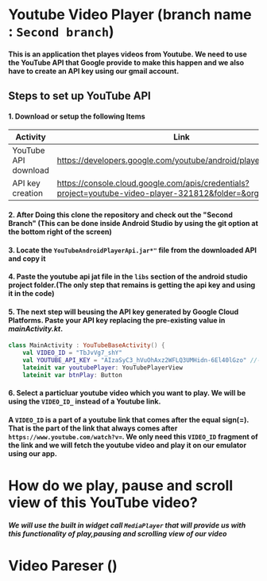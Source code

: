 # Youtube Video Player (branch name : ```Second branch```)
#### This is an application thet playes videos from Youtube. We need to use the YouTube API that Google provide to make this happen and we also have to create an API key using our gmail account. 

## Steps to set up YouTube API
#### 1. Download or setup the following Items
|Activity|Link|
|--------|--------|
|YouTube API download|https://developers.google.com/youtube/android/player/downloads|
|API key creation|https://console.cloud.google.com/apis/credentials?project=youtube-video-player-321812&folder=&organizationId=|


#### 2. After Doing this clone the repository and check out the **"Second Branch"** (This can be done inside Android Studio by using the git option at the bottom right of the screen)

#### 3. Locate the ```YouTubeAndroidPlayerApi.jar*"``` file from the downloaded API and copy it
#### 4. Paste the youtube api jat file in the ```libs``` section of the android studio project folder.(The only step that remains is getting the api key and using it in the code)

#### 5. The next step will beusing the API key generated by Google Cloud Platforms. Paste your API key replacing the pre-existing value in _mainActivity.kt_.

```kotlin
class MainActivity : YouTubeBaseActivity() {
    val VIDEO_ID = "TbJvVg7_shY"
    val YOUTUBE_API_KEY = "AIzaSyC3_hVuOhAxz2WFLQ3UMHidn-6El40lGzo" //-------Replcae this value with a new API key
    lateinit var youtubePlayer: YouTubePlayerView
    lateinit var btnPlay: Button
```
#### 6. Select a particluar youtube video which you want to play. We will be using the ```VIDEO_ID_``` instead of a Youtube link.
#### A ```VIDEO_ID```  is a part of a youtube link that comes after the equal sign(=). That is the part of the link that always comes after ```https://www.youtube.com/watch?v=```. We only need this ```VIDEO_ID``` fragment of the link and we will fetch the youtube video and play it on our emulator using our app.


# How do we play, pause and scroll view of this YouTube video?

##### We will use the built in widget call ```MediaPlayer``` that will provide us with this functionality of play,pausing and scrolling view of our video



# Video Pareser ()
